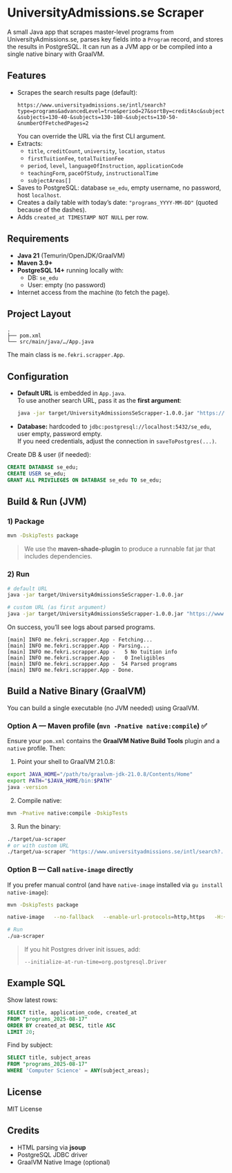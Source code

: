 # UniversityAdmissions.se Scraper

A small Java app that scrapes master-level programs from UniversityAdmissions.se, parses key fields into a `Program` record, and stores the results in PostgreSQL. It can run as a JVM app or be compiled into a single native binary with GraalVM.


## Features

- Scrapes the search results page (default):
  ```
  https://www.universityadmissions.se/intl/search?type=programs&advancedLevel=true&period=27&sortBy=creditAsc&subjects=120-&subjects=130-40-&subjects=130-180-&subjects=130-50-&numberOfFetchedPages=2
  ```
  You can override the URL via the first CLI argument.
- Extracts:
  - `title`, `creditCount`, `university`, `location`, `status`
  - `firstTuitionFee`, `totalTuitionFee`
  - `period`, `level`, `languageOfInstruction`, `applicationCode`
  - `teachingForm`, `paceOfStudy`, `instructionalTime`
  - `subjectAreas[]`
- Saves to PostgreSQL: database `se_edu`, empty username, no password, host `localhost`.
- Creates a daily table with today’s date: `"programs_YYYY-MM-DD"` (quoted because of the dashes).
- Adds `created_at TIMESTAMP NOT NULL` per row.


## Requirements

- **Java 21** (Temurin/OpenJDK/GraalVM)
- **Maven 3.9+**
- **PostgreSQL 14+** running locally with:
  - DB: `se_edu`
  - User: empty (no password)
- Internet access from the machine (to fetch the page).


## Project Layout

```
.
├── pom.xml
└── src/main/java/…/App.java
```

The main class is `me.fekri.scrapper.App`.


## Configuration

- **Default URL** is embedded in `App.java`.  
  To use another search URL, pass it as the **first argument**:
  ```bash
  java -jar target/UniversityAdmissionsSeScrapper-1.0.0.jar "https://www.universityadmissions.se/intl/search?...your params..."
  ```
- **Database:** hardcoded to `jdbc:postgresql://localhost:5432/se_edu`, user empty, password empty.  
  If you need credentials, adjust the connection in `saveToPostgres(...)`.

Create DB & user (if needed):
```sql
CREATE DATABASE se_edu;
CREATE USER se_edu;
GRANT ALL PRIVILEGES ON DATABASE se_edu TO se_edu;
```


## Build & Run (JVM)

### 1) Package
```bash
mvn -DskipTests package
```

> We use the **maven-shade-plugin** to produce a runnable fat jar that includes dependencies.

### 2) Run
```bash
# default URL
java -jar target/UniversityAdmissionsSeScrapper-1.0.0.jar

# custom URL (as first argument)
java -jar target/UniversityAdmissionsSeScrapper-1.0.0.jar "https://www.universityadmissions.se/intl/search?...your params..."
```

On success, you’ll see logs about parsed programs.
```
[main] INFO me.fekri.scrapper.App - Fetching...
[main] INFO me.fekri.scrapper.App - Parsing...
[main] INFO me.fekri.scrapper.App -   5 No tuition info
[main] INFO me.fekri.scrapper.App -   0 Ineligibles
[main] INFO me.fekri.scrapper.App -  54 Parsed programs
[main] INFO me.fekri.scrapper.App - Done.
```


## Build a Native Binary (GraalVM)

You can build a single executable (no JVM needed) using GraalVM.

### Option A — Maven profile (`mvn -Pnative native:compile`) ✅

Ensure your `pom.xml` contains the **GraalVM Native Build Tools** plugin and a `native` profile. Then:

1) Point your shell to GraalVM 21.0.8:
```bash
export JAVA_HOME="/path/to/graalvm-jdk-21.0.8/Contents/Home"
export PATH="$JAVA_HOME/bin:$PATH"
java -version
```

2) Compile native:
```bash
mvn -Pnative native:compile -DskipTests
```

3) Run the binary:
```bash
./target/ua-scraper
# or with custom URL
./target/ua-scraper "https://www.universityadmissions.se/intl/search?...your params..."
```

### Option B — Call `native-image` directly

If you prefer manual control (and have `native-image` installed via `gu install native-image`):

```bash
mvn -DskipTests package

native-image   --no-fallback   --enable-url-protocols=http,https   -H:+ReportExceptionStackTraces   -H:Name=ua-scraper   -jar target/UniversityAdmissionsSeScrapper-1.0.0.jar

# Run
./ua-scraper
```

> If you hit Postgres driver init issues, add:
> ```
> --initialize-at-run-time=org.postgresql.Driver
> ```


## Example SQL

Show latest rows:
```sql
SELECT title, application_code, created_at
FROM "programs_2025-08-17"
ORDER BY created_at DESC, title ASC
LIMIT 20;
```

Find by subject:
```sql
SELECT title, subject_areas
FROM "programs_2025-08-17"
WHERE 'Computer Science' = ANY(subject_areas);
```


## License
MIT License


## Credits

- HTML parsing via **jsoup**
- PostgreSQL JDBC driver
- GraalVM Native Image (optional)
